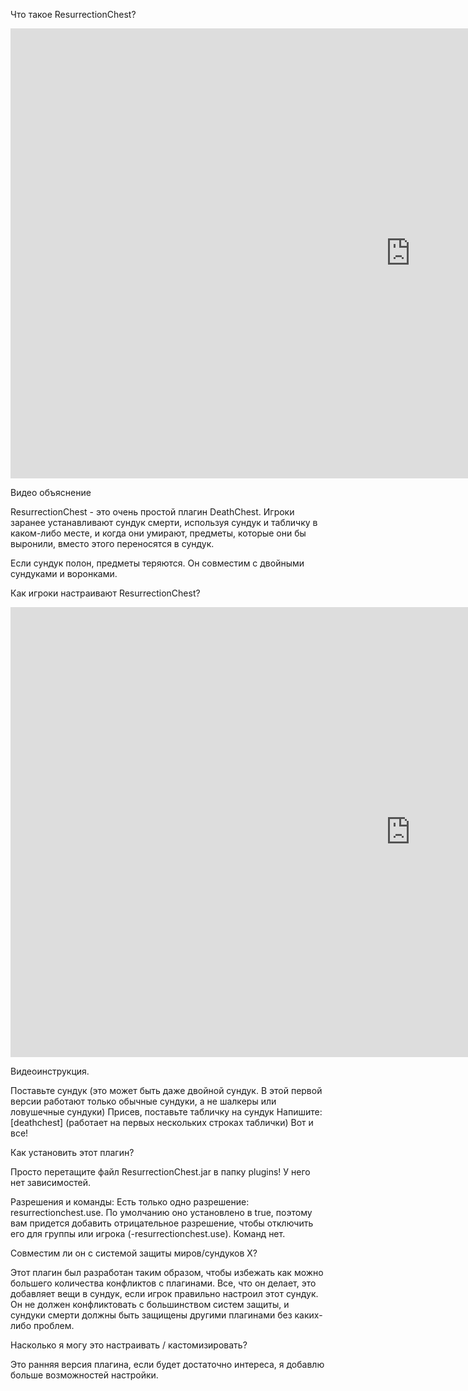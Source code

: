 Что такое ResurrectionChest?

<p>
<iframe width="1280" height="720" src="https://www.youtube.com/embed/zgpSsu9NoXA?si=Vy9Hb9BoZxNhjnmj" title="YouTube video player" frameborder="0" allow="accelerometer; autoplay; clipboard-write; encrypted-media; gyroscope; picture-in-picture; web-share" allowfullscreen></iframe>
</p>

Видео объяснение

ResurrectionChest - это очень простой плагин DeathChest. Игроки заранее устанавливают сундук смерти, используя сундук и табличку в каком-либо месте, и когда они умирают, предметы, которые они бы выронили, вместо этого переносятся в сундук.

Если сундук полон, предметы теряются. Он совместим с двойными сундуками и воронками.

Как игроки настраивают ResurrectionChest?

<p>
<iframe width="1280" height="720" src="https://www.youtube.com/embed/unMSW2WL2AE?si=9uqtEM9u0MlEUvkC" title="YouTube video player" frameborder="0" allow="accelerometer; autoplay; clipboard-write; encrypted-media; gyroscope; picture-in-picture; web-share" allowfullscreen></iframe>
</p>
Видеоинструкция.

Поставьте сундук (это может быть даже двойной сундук. В этой первой версии работают только обычные сундуки, а не шалкеры или ловушечные сундуки)
Присев, поставьте табличку на сундук
Напишите: [deathchest] (работает на первых нескольких строках таблички)
Вот и все!

Как установить этот плагин?

Просто перетащите файл ResurrectionChest.jar в папку plugins! У него нет зависимостей.

Разрешения и команды:
Есть только одно разрешение: resurrectionchest.use. По умолчанию оно установлено в true, поэтому вам придется добавить отрицательное разрешение, чтобы отключить его для группы или игрока (-resurrectionchest.use). Команд нет.

Совместим ли он с системой защиты миров/сундуков X?

Этот плагин был разработан таким образом, чтобы избежать как можно большего количества конфликтов с плагинами. Все, что он делает, это добавляет вещи в сундук, если игрок правильно настроил этот сундук. Он не должен конфликтовать с большинством систем защиты, и сундуки смерти должны быть защищены другими плагинами без каких-либо проблем.

Насколько я могу это настраивать / кастомизировать?

Это ранняя версия плагина, если будет достаточно интереса, я добавлю больше возможностей настройки.
